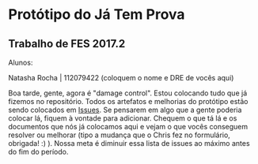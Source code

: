 # Protótipo do Já Tem Prova
## Trabalho de FES 2017.2

Alunos:

Natasha Rocha | 112079422
(coloquem o nome e DRE de vocês aqui)


Boa tarde, gente, agora é "damage control". Estou colocando tudo que já fizemos no repositório. Todos os artefatos e melhorias do protótipo estão sendo colocados em [Issues](https://github.com/NatashaRocha/fes20172/issues). Se pensarem em algo que a gente poderia colocar lá, fiquem à vontade para adicionar. Chequem o que tá lá e os documentos que nós já colocamos aqui e vejam o que vocês conseguem resolver ou melhorar (tipo a mudança que o Chris fez no formulário, obrigada! :) ). Nossa meta é diminuir essa lista de issues ao máximo antes do fim do período.
